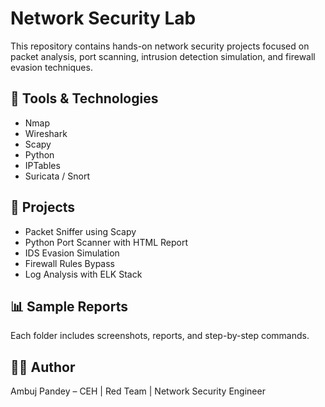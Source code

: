 # Network Security Lab

This repository contains hands-on network security projects focused on packet analysis, port scanning, intrusion detection simulation, and firewall evasion techniques.

## 🔧 Tools & Technologies
- Nmap
- Wireshark
- Scapy
- Python
- IPTables
- Suricata / Snort

## 📁 Projects
- Packet Sniffer using Scapy
- Python Port Scanner with HTML Report
- IDS Evasion Simulation
- Firewall Rules Bypass
- Log Analysis with ELK Stack

## 📊 Sample Reports
Each folder includes screenshots, reports, and step-by-step commands.

## 👨‍💻 Author
Ambuj Pandey – CEH | Red Team | Network Security Engineer
